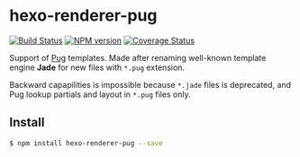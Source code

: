 # hexo-renderer-pug
[![Build Status](https://travis-ci.org/hexojs/hexo-renderer-pug.svg?branch=master)](https://travis-ci.org/hexojs/hexo-renderer-pug)  [![NPM version](https://badge.fury.io/js/hexo-renderer-pug.svg)](http://badge.fury.io/js/hexo-renderer-pug) [![Coverage Status](https://img.shields.io/coveralls/hexojs/hexo-renderer-pug.svg)](https://coveralls.io/r/hexojs/hexo-renderer-pug?branch=master) 

Support of [Pug] templates. Made after renaming well-known template engine
**Jade** for new files with `*.pug` extension.

Backward capapilities is impossible because `*.jade` files is deprecated, and
Pug lookup partials and layout in `*.pug` files only.

## Install

``` bash
$ npm install hexo-renderer-pug --save
```

[Pug]: http://pugjs.org/
